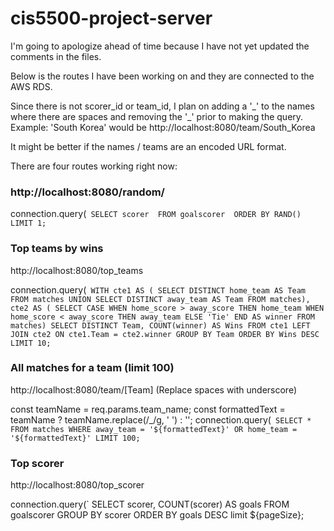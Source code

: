 # cis5500-project-server

I'm going to apologize ahead of time because I have not yet updated the comments in the files.

Below is the routes I have been working on and they are connected to the AWS RDS.

Since there is not scorer_id or team_id, I plan on adding a '\_' to the names where there are spaces and removing the '\_' prior to making the query. 
Example: 'South Korea' would be http://localhost:8080/team/South_Korea

It might be better if the names / teams are an encoded URL format.

There are four routes working right now:

### http://localhost:8080/random/

connection.query(`
    SELECT scorer 
    FROM goalscorer 
    ORDER BY RAND() 
    LIMIT 1;`

### Top teams by wins
http://localhost:8080/top_teams

connection.query(`
  WITH cte1 AS (
    SELECT DISTINCT home_team AS Team FROM matches
    UNION
    SELECT DISTINCT away_team AS Team FROM matches),
  cte2 AS (
     SELECT
      CASE
        WHEN home_score > away_score THEN home_team
        WHEN home_score < away_score THEN away_team
        ELSE 'Tie'
      END AS winner
  FROM matches)
  SELECT DISTINCT Team,
                  COUNT(winner) AS Wins
  FROM cte1 LEFT JOIN cte2
  ON cte1.Team = cte2.winner
  GROUP BY Team
  ORDER BY Wins DESC LIMIT 10;`

### All matches for a team (limit 100)
http://localhost:8080/team/[Team] 
(Replace spaces with underscore)

const teamName = req.params.team_name;
  const formattedText = teamName ? teamName.replace(/_/g, ' ') : '';
  connection.query(`
  SELECT *
  FROM matches
  WHERE away_team = '${formattedText}'
  OR home_team = '${formattedText}'
  LIMIT 100;`

### Top scorer
http://localhost:8080/top_scorer

connection.query(`
      SELECT scorer, 
      COUNT(scorer) AS goals 
      FROM goalscorer 
      GROUP BY scorer 
      ORDER BY goals 
      DESC limit ${pageSize};



